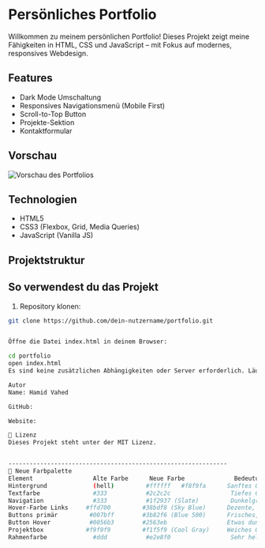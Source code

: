 # Persönliches Portfolio

Willkommen zu meinem persönlichen Portfolio! Dieses Projekt zeigt meine Fähigkeiten in HTML, CSS und JavaScript – mit Fokus auf modernes, responsives Webdesign.

## Features

- Dark Mode Umschaltung
- Responsives Navigationsmenü (Mobile First)
- Scroll-to-Top Button
- Projekte-Sektion
- Kontaktformular

## Vorschau

![Vorschau des Portfolios](./assets/screenshot-portfolio.png)

## Technologien

- HTML5
- CSS3 (Flexbox, Grid, Media Queries)
- JavaScript (Vanilla JS)

## Projektstruktur


## So verwendest du das Projekt

1. Repository klonen:

```bash
git clone https://github.com/dein-nutzername/portfolio.git


Öffne die Datei index.html in deinem Browser:

cd portfolio
open index.html
Es sind keine zusätzlichen Abhängigkeiten oder Server erforderlich. Läuft vollständig lokal.

Autor
Name: Hamid Vahed

GitHub: 

Website: 

📄 Lizenz
Dieses Projekt steht unter der MIT Lizenz.


--------------------------------------------------------------
🎨 Neue Farbpalette
Element	                Alte Farbe	    Neue Farbe	            Bedeutung
Hintergrund             (hell)	       #ffffff	 #f8f9fa	  Sanftes Off-White (modernfreundlich)
Textfarbe	            #333	       #2c2c2c	               Tiefes Grau, angenehmer Kontrast
Navigation	            #333	       #1f2937 (Slate)	       Dunkelgrau-blau für Eleganz
Hover-Farbe Links     #ffd700	      #38bdf8 (Sky Blue)	  Dezente, moderne Interaktionsfarbe
Buttons primär	       #007bff	      #3b82f6 (Blue 500)	  Frisches, modernes Blau
Button Hover	       #0056b3	      #2563eb	              Etwas dunkler für Kontrast
Projektbox            #f9f9f9	      #f1f5f9 (Cool Gray)	  Weiches Grau statt reines Weiß
Rahmenfarbe	            #ddd	       #e2e8f0	               Sehr helles Blau-Grau